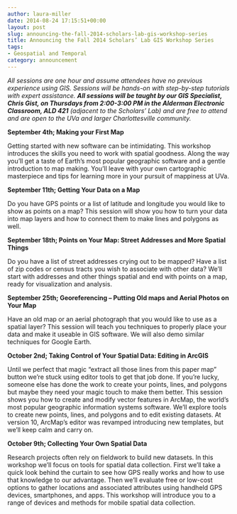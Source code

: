 ```yaml
---
author: laura-miller
date: 2014-08-24 17:15:51+00:00
layout: post
slug: announcing-the-fall-2014-scholars-lab-gis-workshop-series
title: Announcing the Fall 2014 Scholars’ Lab GIS Workshop Series
tags:
- Geospatial and Temporal
category: announcement
---
```


_All sessions are one hour and assume attendees have no previous experience using GIS. Sessions will be hands-on with step-by-step tutorials with expert assistance. **All sessions will be taught by our GIS Specialist, Chris Gist, on Thursdays from 2:00-3:00 PM in the Alderman Electronic Classroom, ALD 421** (adjacent to the Scholars’ Lab) and are free to attend and are open to the UVa and larger Charlottesville community._

**September 4th;
Making your First Map**

Getting started with new software can be intimidating. This workshop introduces the skills you need to work with spatial goodness. Along the way you’ll get a taste of Earth’s most popular geographic software and a gentle introduction to map making. You’ll leave with your own cartographic masterpiece and tips for learning more in your pursuit of mappiness at UVa.

**September 11th;
Getting Your Data on a Map**

Do you have GPS points or a list of latitude and longitude you would like to show as points on a map? This session will show you how to turn your data into map layers and how to connect them to make lines and polygons as well.

**September 18th;
Points on Your Map: Street Addresses and More Spatial Things**

Do you have a list of street addresses crying out to be mapped? Have a list of zip codes or census tracts you wish to associate with other data? We’ll start with addresses and other things spatial and end with points on a map, ready for visualization and analysis.

**September 25th;
Georeferencing – Putting Old maps and Aerial Photos on Your Map**

Have an old map or an aerial photograph that you would like to use as a spatial layer? This session will teach you techniques to properly place your data and make it useable in GIS software. We will also demo similar techniques for Google Earth.

**October 2nd;
Taking Control of Your Spatial Data: Editing in ArcGIS**

Until we perfect that magic “extract all those lines from this paper map” button we’re stuck using editor tools to get that job done. If you’re lucky, someone else has done the work to create your points, lines, and polygons but maybe they need your magic touch to make them better. This session shows you how to create and modify vector features in ArcMap, the world’s most popular geographic information systems software. We’ll explore tools to create new points, lines, and polygons and to edit existing datasets. At version 10, ArcMap’s editor was revamped introducing new templates, but we’ll keep calm and carry on.

**October 9th;
Collecting Your Own Spatial Data**

Research projects often rely on fieldwork to build new datasets. In this workshop we’ll focus on tools for spatial data collection. First we’ll take a quick look behind the curtain to see how GPS really works and how to use that knowledge to our advantage. Then we’ll evaluate free or low-cost options to gather locations and associated attributes using handheld GPS devices, smartphones, and apps. This workshop will introduce you to a range of devices and methods for mobile spatial data collection.
